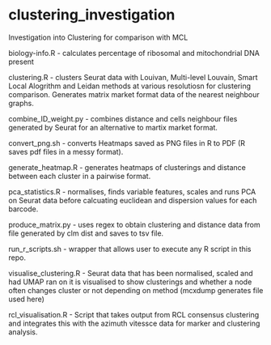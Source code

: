 # clustering_investigation
Investigation into Clustering for comparison with MCL


biology-info.R - calculates percentage of ribosomal and mitochondrial DNA present

clustering.R - clusters Seurat data with Louivan, Multi-level Louvain, Smart Local Alogrithm and Leidan methods at various resolutiosn for clustering comparison. Generates matrix market format data of the nearest neighbour graphs.

combine_ID_weight.py - combines distance and cells neighbour files generated by Seurat for an alternative to martix market format.

convert_png.sh - converts Heatmaps saved as PNG files in R to PDF (R saves pdf files in a messy format).

generate_heatmap.R - generates heatmaps of clusterings and distance between each cluster in a pairwise format.

pca_statistics.R - normalises, finds variable features, scales and runs PCA on Seurat data before calcuating euclidean and dispersion values for each barcode.

produce_matrix.py - uses regex to obtain clustering and distance data from file generated by clm dist and saves to tsv file.

run_r_scripts.sh - wrapper that allows user to execute any R script in this repo.

visualise_clustering.R - Seurat data that has been normalised, scaled and had UMAP ran on it is visualised to show clusterings and whether a node often changes cluster or not depending on method (mcxdump generates file used here)

rcl_visualisation.R - Script that takes output from RCL consensus clustering and integrates this with the azimuth vitessce data for marker and clustering analysis.
